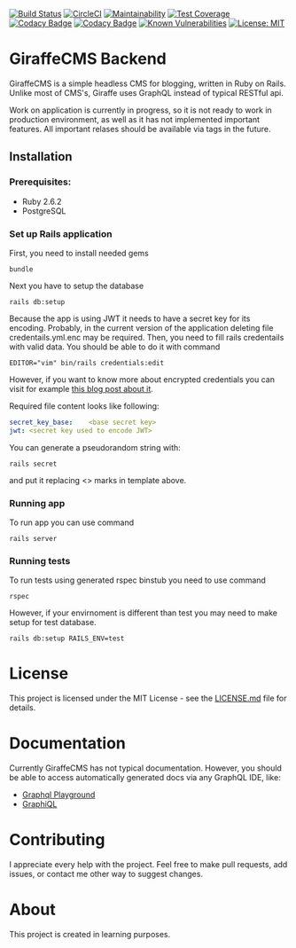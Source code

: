 [![Build Status](https://travis-ci.com/kuskoman/GiraffeCMS-backend.svg?branch=master)](https://travis-ci.com/kuskoman/GiraffeCMS-backend)
[![CircleCI](https://circleci.com/gh/kuskoman/GiraffeCMS-backend.svg?style=shield)](https://circleci.com/gh/kuskoman/GiraffeCMS-backend)
[![Maintainability](https://api.codeclimate.com/v1/badges/5365516c3e5989b2d969/maintainability)](https://codeclimate.com/github/kuskoman/GiraffeCMS-backend/maintainability)
[![Test Coverage](https://api.codeclimate.com/v1/badges/5365516c3e5989b2d969/test_coverage)](https://codeclimate.com/github/kuskoman/GiraffeCMS-backend/test_coverage)
[![Codacy Badge](https://api.codacy.com/project/badge/Grade/ff48f170b1c246c1baa162cb33d3937d)](https://www.codacy.com/app/kuskoman/GiraffeCMS-backend-rails?utm_source=github.com&amp;utm_medium=referral&amp;utm_content=kuskoman/GiraffeCMS-backend&amp;utm_campaign=Badge_Grade)
[![Codacy Badge](https://api.codacy.com/project/badge/Coverage/ff48f170b1c246c1baa162cb33d3937d)](https://www.codacy.com/app/kuskoman/GiraffeCMS-backend-rails?utm_source=github.com&utm_medium=referral&utm_content=kuskoman/GiraffeCMS-backend&utm_campaign=Badge_Coverage)
[![Known Vulnerabilities](https://snyk.io/test/github/kuskoman/GiraffeCMS-backend/badge.svg)](https://snyk.io/test/github/kuskoman/GiraffeCMS-backend)
[![License: MIT](https://img.shields.io/badge/License-MIT-yellow.svg)](https://opensource.org/licenses/MIT)

# GiraffeCMS Backend
GiraffeCMS is a simple headless CMS for blogging, written in Ruby on Rails. Unlike most of CMS's, Giraffe uses GraphQL instead of typical RESTful api.

Work on application is currently in progress, so it is not ready to work in production environment, as well as it has not implemented important features. All important relases should be available via tags in the future.

## Installation
### Prerequisites:
* Ruby 2.6.2
* PostgreSQL

### Set up Rails application
First, you need to install needed gems
~~~~shell
bundle
~~~~
Next you have to setup the database
~~~~shell
rails db:setup
~~~~
Because the app is using JWT it needs to have a secret key for its encoding. Probably, in the current version of the application deleting file credentails.yml.enc may be required. Then, you need to fill rails credentails with valid data. You should be able to do it with command
~~~~shell
EDITOR="vim" bin/rails credentials:edit
~~~~
However, if you want to know more about encrypted credentials you can visit for example [this blog post about it](https://www.engineyard.com/blog/rails-encrypted-credentials-on-rails-5.2).

Required file content looks like following:
~~~~yml
secret_key_base: 	<base secret key>
jwt: <secret key used to encode JWT>
~~~~
You can generate a pseudorandom string with:
~~~~shell
rails secret
~~~~
and put it replacing <> marks in template above.

### Running app
To run app you can use command
~~~~shell
rails server
~~~~

### Running tests
To run tests using generated rspec binstub you need to use command
~~~~shell
rspec
~~~~
However, if your envirnoment is different than test you may need to make setup for test database.
~~~~shell
rails db:setup RAILS_ENV=test
~~~~

# License
This project is licensed under the MIT License - see the [LICENSE.md](LICENSE.md) file for details.

# Documentation
Currently GiraffeCMS has not typical documentation. However, you should be able to access automatically generated docs via any GraphQL IDE, like:
* [Graphql Playground](https://github.com/prisma/graphql-playground)
* [GraphiQL](https://github.com/graphql/graphiql)

# Contributing
I appreciate every help with the project. Feel free to make pull requests, add issues, or contact me other way to suggest changes.

# About

This project is created in learning purposes.